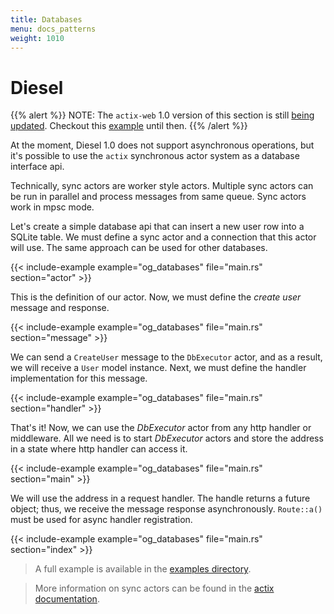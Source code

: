 ```yaml
---
title: Databases
menu: docs_patterns
weight: 1010
---
```


# Diesel

{{% alert %}}
NOTE: The `actix-web` 1.0 version of this section is still
[being updated](https://github.com/cldershem/actix-website/tree/update1.0-db). Checkout
this [example](https://github.com/actix/examples/tree/master/async_db) until then.
{{% /alert %}}

At the moment, Diesel 1.0 does not support asynchronous operations,
but it's possible to use the `actix` synchronous actor system as a database interface api.

Technically, sync actors are worker style actors. Multiple sync actors
can be run in parallel and process messages from same queue. Sync actors work in mpsc mode.

Let's create a simple database api that can insert a new user row into a SQLite table.
We must define a sync actor and a connection that this actor will use. The same approach
can be used for other databases.

{{< include-example example="og_databases" file="main.rs" section="actor" >}}

This is the definition of our actor. Now, we must define the *create user* message and response.

{{< include-example example="og_databases" file="main.rs" section="message" >}}

We can send a `CreateUser` message to the `DbExecutor` actor, and as a result, we will receive a
`User` model instance. Next, we must define the handler implementation for this message.

{{< include-example example="og_databases" file="main.rs" section="handler" >}}

That's it! Now, we can use the *DbExecutor* actor from any http handler or middleware.
All we need is to start *DbExecutor* actors and store the address in a state where http handler
can access it.

{{< include-example example="og_databases" file="main.rs" section="main" >}}

We will use the address in a request handler. The handle returns a future object;
thus, we receive the message response asynchronously.
`Route::a()` must be used for async handler registration.

{{< include-example example="og_databases" file="main.rs" section="index" >}}

> A full example is available in the [examples directory][examples].

> More information on sync actors can be found in the
> [actix documentation][actixdocs].

[examples]: https://github.com/actix/examples/tree/master/diesel/
[actixdocs]: https://docs.rs/actix/0.7.0/actix/sync/index.html
